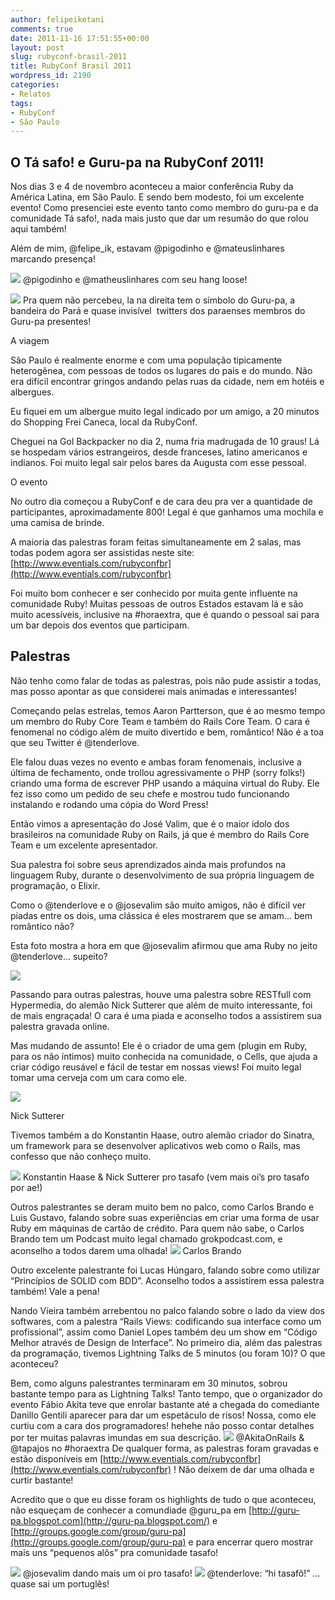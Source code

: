 ```yaml
---
author: felipeiketani
comments: true
date: 2011-11-16 17:51:55+00:00
layout: post
slug: rubyconf-brasil-2011
title: RubyConf Brasil 2011
wordpress_id: 2190
categories:
- Relatos
tags:
- RubyConf
- São Paulo
---
```








## O Tá safo! e Guru-pa na RubyConf 2011!






Nos dias 3 e 4 de novembro aconteceu a maior conferência Ruby da América Latina, em São Paulo. E sendo bem modesto, foi um excelente evento! Como presenciei este evento tanto como membro do guru-pa e da comunidade Tá safo!, nada mais justo que dar um resumão do que rolou aqui também!

Além de mim, @felipe_ik, estavam @pigodinho e @mateuslinhares marcando presença!






![](https://lh5.googleusercontent.com/kNZUWKtI2aYuLiKMd8wJi8s9PeA2uuD_Jz5f4MXBOPEsuy933ZOD5-om-CMY9U3VOJ_pL9-GpFXErjX1wQf8xMTeKB9FnkNx1kOzMxMYuAWdFb45Ltc)
@pigodinho e @matheuslinhares com seu hang loose!




![](https://lh4.googleusercontent.com/7didLSNm3EcGK1JCWfCwGBwtcGmui5Ppr9Xrj0afuSTrSQaiadn2i2a-zK0216j5eQExcvN4eA8aw5QRVbEE6wjuP1ZSUtrR4AA5I0HwGbHR1SeTDJk)
Pra quem não percebeu, la na direita tem o símbolo do Guru-pa, a bandeira do Pará e quase invisível  twitters dos paraenses membros do Guru-pa presentes!







<!-- more -->




A viagem


São Paulo é realmente enorme e com uma população tipicamente heterogênea, com pessoas de todos os lugares do país e do mundo. Não era difícil encontrar gringos andando pelas ruas da cidade, nem em hotéis e albergues.

Eu fiquei em um albergue muito legal indicado por um amigo, a 20 minutos do Shopping Frei Caneca, local da RubyConf.

Cheguei na Gol Backpacker no dia 2, numa fria madrugada de 10 graus! Lá se hospedam vários estrangeiros, desde franceses, latino americanos e indianos. Foi muito legal sair pelos bares da Augusta com esse pessoal.

O evento

No outro dia começou a RubyConf e de cara deu pra ver a quantidade de participantes, aproximadamente 800! Legal é que ganhamos uma mochila e uma camisa de brinde.

A maioria das palestras foram feitas simultaneamente em 2 salas, mas todas podem agora ser assistidas neste site: [http://www.eventials.com/rubyconfbr](http://www.eventials.com/rubyconfbr)

Foi muito bom conhecer e ser conhecido por muita gente influente na comunidade Ruby! Muitas pessoas de outros Estados estavam lá e são muito acessíveis, inclusive na #horaextra, que é quando o pessoal sai para um bar depois dos eventos que participam.


## Palestras






Não tenho como falar de todas as palestras, pois não pude assistir a todas, mas posso apontar as que considerei mais animadas e interessantes!

Começando pelas estrelas, temos Aaron Partterson, que é ao mesmo tempo um membro do Ruby Core Team e também do Rails Core Team. O cara é fenomenal no código além de muito divertido e bem, romântico! Não é a toa que seu Twitter é @tenderlove.

Ele falou duas vezes no evento e ambas foram fenomenais, inclusive a última de fechamento, onde trollou agressivamente o PHP (sorry folks!) criando uma forma de escrever PHP usando a máquina virtual do Ruby. Ele fez isso como um pedido de seu chefe e mostrou tudo funcionando instalando e rodando uma cópia do Word Press!

Então vimos a apresentação do José Valim, que é o maior ídolo dos brasileiros na comunidade Ruby on Rails, já que é membro do Rails Core Team e um excelente apresentador.

Sua palestra foi sobre seus aprendizados ainda mais profundos na linguagem Ruby, durante o desenvolvimento de sua própria linguagem de programação, o Elixir.

Como o @tenderlove e o @josevalim são muito amigos, não é difícil ver piadas entre os dois, uma clássica é eles mostrarem que se amam... bem romântico não?

Esta foto mostra a hora em que @josevalim afirmou que ama Ruby no jeito @tenderlove... supeito?






![](https://lh6.googleusercontent.com/oMuFDO9zjfo9Y9VpJ--ZuChQeD0MHNBhSWwNf6NI_UnmW3VknSg53MTMy-v0s1u98ziqUWMb30vm3FPU3gxmURnbNSWjLs-4MQg0nLik1aHrWSj1M7k)






Passando para outras palestras, houve uma palestra sobre RESTfull com Hypermedia, do alemão Nick Sutterer que além de muito interessante, foi de mais engraçada! O cara é uma piada e aconselho todos a assistirem sua palestra gravada online.

Mas mudando de assunto! Ele é o criador de uma gem (plugin em Ruby, para os não íntimos) muito conhecida na comunidade, o Cells, que ajuda a criar código reusável e fácil de testar em nossas views! Foi muito legal tomar uma cerveja com um cara como ele.








![](https://lh3.googleusercontent.com/xomTuL3Z9lxQ8vWwBkMrHsP1E7lutGo6FOgWjkfPW5ScCV7R_iJ4KY3VigZXngWETGxEawIZdV2EzOGjkvUjPTuNm5nmAUG0kbMih0sUmQ55M7IXQIE)

Nick Sutterer

Tivemos também a do Konstantin Haase, outro alemão criador do Sinatra, um framework para se desenvolver aplicativos web como o Rails, mas confesso que não conheço muito.

![](https://lh6.googleusercontent.com/hVlq243H3vggLga8mZQcLZ_fkRD3C1nlE7JgIojBz0FsEQP5gU-8T5flUQvVOwmAr1ila3YygU1gRvN5_B9jf3FeAA_uuyKwfE_4F0JT2MEK7MDKYNE)
Konstantin Haase & Nick Sutterer pro tasafo (vem mais oi’s pro tasafo por ae!)

Outros palestrantes se deram muito bem no palco, como Carlos Brando e Luis Gustavo, falando sobre suas experiências em criar uma forma de usar Ruby em máquinas de cartão de crédito. Para quem não sabe, o Carlos Brando tem um Podcast muito legal chamado grokpodcast.com, e aconselho a todos darem uma olhada!
![](https://lh6.googleusercontent.com/MEZ3msHotoQSUeVOyiqBXLEVUwWzGWm2p627yPjJzerB5RfINsL87aDKGcKjf6pkpFHIjC0bqDP7zf0DY0BkELrZWGgLdcRsZtdx5Jkq8e2bDep5cps)
Carlos Brando

Outro excelente palestrante foi Lucas Húngaro, falando sobre como utilizar “Princípios de SOLID com BDD”. Aconselho todos a assistirem essa palestra também! Vale a pena!




Nando Vieira também arrebentou no palco falando sobre o lado da view dos softwares, com a palestra “Rails Views: codificando sua interface como um profissional”, assim como Daniel Lopes também deu um show em “Código Melhor através de Design de Interface”.
No primeiro dia, além das palestras da programação, tivemos Lightning Talks de 5 minutos (ou foram 10)? O que aconteceu?

Bem, como alguns palestrantes terminaram em 30 minutos, sobrou bastante tempo para as Lightning Talks! Tanto tempo, que o organizador do evento Fábio Akita teve que enrolar bastante até a chegada do comediante Danillo Gentili aparecer para dar um espetáculo de risos! Nossa, como ele curtiu com a cara dos programadores! hehehe não posso contar detalhes por ter muitas palavras imundas em sua descrição.
![](https://lh5.googleusercontent.com/L4vm4AuLDbsh_PHv-NXy2wRiCJvD9qmyZhGIATpULcMlvuiW8IZeQ921dPas9bqY3uLhaiATvuqWJyBjpwrjT7aIShvf7ZCKP39fXtsFE3eRpV_nOWM)
@AkitaOnRails & @tapajos no #horaextra
De qualquer forma, as palestras foram gravadas e estão disponíveis em [http://www.eventials.com/rubyconfbr](http://www.eventials.com/rubyconfbr) ! Não deixem de dar uma olhada e curtir bastante!

Acredito que o que eu disse foram os highlights de tudo o que aconteceu, não esqueçam de conhecer a comundiade @guru_pa em [http://guru-pa.blogspot.com](http://guru-pa.blogspot.com/) e [http://groups.google.com/group/guru-pa](http://groups.google.com/group/guru-pa) e para encerrar quero mostrar mais uns “pequenos alôs” pra comunidade tasafo!

![](https://lh4.googleusercontent.com/EJM_8xWGurZlntKS13eSnZL2f-S6CMs3IsdbJvHYUE2FX-68LXII5qMp73m8iZP7C12T5By45hrwvP0jTlP5f1ZBb8p5L9680nX0gKA7_2vc_mLwL8A)
@josevalim dando mais um oi pro tasafo!
![](https://lh6.googleusercontent.com/Sr6gcVKzyJcyYYuxkgQ0xc9l83KzYPNAYrSAE6qx_5n024BUKSa2ZuzbPZcdj6TS59tdsE7A0gmBKwNaQsY0Ed6CrRJQ1ktF4GV7fcocxWRZjIJlp-o)
@tenderlove: “hi tasafô!” … quase sai um portuglês!





